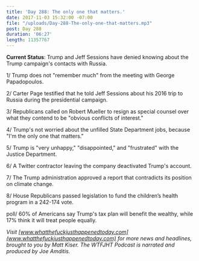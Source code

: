 ```yaml
---
title: 'Day 288: The only one that matters.'
date: 2017-11-03 15:32:00 -07:00
file: "/uploads/Day-288-The-only-one-that-matters.mp3"
post: Day 288
duration: '06:27'
length: 11357767
---
```


**Current Status**: Trump and Jeff Sessions have denied knowing about the Trump campaign's contacts with Russia.

1/ Trump does not "remember much" from the meeting with George Papadopoulos.

2/ Carter Page testified that he told Jeff Sessions about his 2016 trip to Russia during the presidential campaign.

3/ Republicans called on Robert Mueller to resign as special counsel over what they contend to be "obvious conflicts of interest."

4/ Trump's not worried about the unfilled State Department jobs, because "I'm the only one that matters."

5/ Trump is "very unhappy," "disappointed," and "frustrated" with the Justice Department.

6/ A Twitter contractor leaving the company deactivated Trump's account.

7/ The Trump administration approved a report that contradicts its position on climate change.

8/ House Republicans passed legislation to fund the children’s health program in a 242-174 vote.

poll/ 60% of Americans say Trump's tax plan will benefit the wealthy, while 17% think it will treat people equally.

*Visit [www.whatthefuckjusthappenedtoday.com](www.whatthefuckjusthappenedtoday.com) for more news and headlines, brought to you by Matt Kiser. The WTFJHT Podcast is narrated and produced by Joe Amditis.*